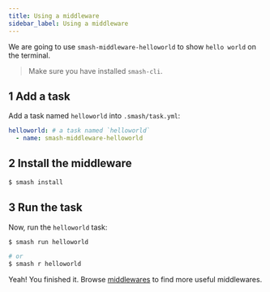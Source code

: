 ```yaml
---
title: Using a middleware
sidebar_label: Using a middleware
---
```


We are going to use `smash-middleware-helloworld` to show `hello world` on the terminal.

> Make sure you have installed `smash-cli`.

## 1 Add a task

Add a task named `helloworld` into `.smash/task.yml`:

```yaml
helloworld: # a task named `helloworld`
  - name: smash-middleware-helloworld
```

## 2 Install the middleware

```bash
$ smash install
```

## 3 Run the task

Now, run the `helloworld` task:

```bash
$ smash run helloworld

# or
$ smash r helloworld
```

Yeah! You finished it. Browse [middlewares](documentation/middlewares/smash-middleware-clean.md) to find more useful
middlewares.

